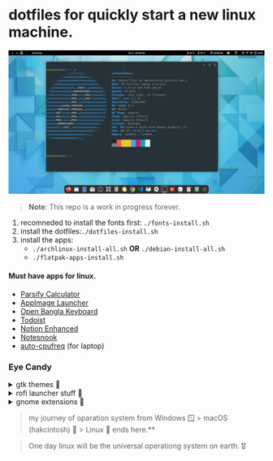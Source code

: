 # dotfiles for quickly start a new linux machine.

![alt text](/Misc/desktop.png "gnome is the best")

> **Note**: This repo is a work in progress forever.

1. recomneded to install the fonts first: `./fonts-install.sh` 
2. install the dotfiles:`./dotfiles-install.sh`
3. install the apps:
    - `./archlinux-install-all.sh` **OR** `./debian-install-all.sh` 
    - `./flatpak-apps-install.sh`

#### Must have apps for linux.
- [Parsify Calculator](https://github.com/parsify-dev/desktop/releases)  
- [AppImage Launcher](https://github.com/TheAssassin/AppImageLauncher/releases)
- [Open Bangla Keyboard](https://github.com/OpenBangla/OpenBangla-Keyboard#installation:~:text=Chandrabindu%22%20position%20fixing.-,Installation,-If%20you%20had)
- [Todoist](https://todoist.com/help/articles/how-to-install-todoist-on-linux#:~:text=version%20using%20AppImage-,Download,.,-Move%20it%20to)
- [Notion Enhanced](https://notion-enhancer.github.io/getting-started/installation#:~:text=x86_64%20build%20(enhanced)%3A%20.AppImage%2C%20.zip)
- [Notesnook](https://notesnook.com/downloads/#otherplatforms:~:text=Notesnook%20for%20Linux-,AppImage,-.deb)
- [auto-cpufreq](https://github.com/AdnanHodzic/auto-cpufreq) (for laptop)
### Eye Candy

<details>
  <summary>gtk themes 🎡</summary>

- [ZorinOS GTK Theme](https://github.com/ZorinOS/zorin-desktop-themes) 
- [adw-gtk3](https://github.com/lassekongo83/adw-gtk3) 
</details>

<details>
  <summary>rofi launcher stuff 🚀</summary>

 - [Rofi Themes](https://github.com/adi1090x/rofi)
 - [rofi calc](https://github.com/svenstaro/rofi-calc)
 - [rofi emoji](https://github.com/Mange/rofi-emoji)
</details>

<details>
  <summary>gnome extensions 🧩</summary>

- [session manager](https://extensions.gnome.org//extension/4709/another-window-session-manager/)
- [space bar](https://extensions.gnome.org//extension/5090/space-bar/)
- [vitals](https://extensions.gnome.org//extension/1460/vitals/)
- [X11](https://extensions.gnome.org/extension/4033/x11-gestures/) (for laptop)
</details>

> my journey of oparation system from Windows 🪟 > macOS (hakcintosh) 🍎 > Linux 🐧 ends here.**

> One day linux will be the universal operationg system on earth. 🎖️
